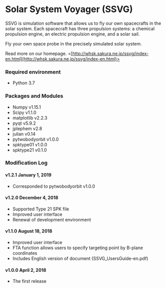 # Solar System Voyager (SSVG)

SSVG is simulation software that allows us to fly our own spacecrafts in the solar system.  Each spacecraft has three propulsion systems: a chemical propulsion engine, an electric propulsion engine, and a solar sail.  

Fly your own space probe in the precisely simulated solar system.

Read more on our homepage. <[http://whsk.sakura.ne.jp/ssvg/index-en.html](http://whsk.sakura.ne.jp/ssvg/index-en.html)>

### Required environment
* Python 3.7

### Packages and Modules
* Numpy v1.15.1
* Scipy v1.1.0
* matplotlib v2.2.3
* pyqt v5.9.2
* jplephem v2.8
* julian v0.14
* pytwobodyorbit v1.0.0
* spktype01 v1.0.0
* spktype21 v0.1.0

### Modification Log
#### v1.2.1 January 1, 2019
* Corresponded to pytwobodyorbit v1.0.0

#### v1.2.0 December 4, 2018
* Supported Type 21 SPK file
* Improved user interface
* Renewal of development environment

#### v1.1.0 August 18, 2018
* Improved user interface
* FTA function allows users to specify targeting point by B-plane coordinates
* Includes English version of document (SSVG_UsersGuide-en.pdf)

#### v1.0.0 April 2, 2018
* The first release
